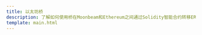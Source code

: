 ```yaml
---
title: 以太坊桥
description: 了解如何使用桥在Moonbeam和Ethereum之间通过Solidity智能合约转移ERC-20等资产。
template: main.html
---
```


<div class='subsection-wrapper'></div>